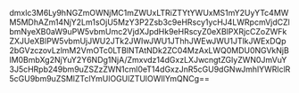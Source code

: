dmxlc3M6Ly9hNGZmOWNjMC1mZWUxLTRiZTYtYWUxMS1mY2UyYTc4MWM5MDhAZm14NjY2Lm1sOjU5MzY3P2Zsb3c9eHRscy1ycHJ4LWRpcmVjdCZlbmNyeXB0aW9uPW5vbmUmc2VjdXJpdHk9eHRscyZ0eXBlPXRjcCZoZWFkZXJUeXBlPW5vbmUjJWU2JTk2JWIwJWU1JThhJWEwJWU1JTlkJWExDQp2bGVzczovLzlmM2VmOTc0LTBlNTAtNDk2ZC04MzAxLWQ0MDU0NGVkNjBlM0BmbXg2NjYuY2Y6NDg1NjA/Zmxvdz14dGxzLXJwcngtZGlyZWN0JmVuY3J5cHRpb249bm9uZSZzZWN1cml0eT14dGxzJnR5cGU9dGNwJmhlYWRlclR5cGU9bm9uZSMlZTclYmUlOGUlZTUlOWIlYmQNCg==
